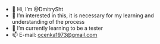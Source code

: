 - 👋 Hi, I’m @DmitrySht
- 👀 I’m interested in this, it is necessary for my learning and understanding of the process
- 🌱 I’m currently learning to be a tester
- 📫 E-mail: ocenka1973@gmail.com
